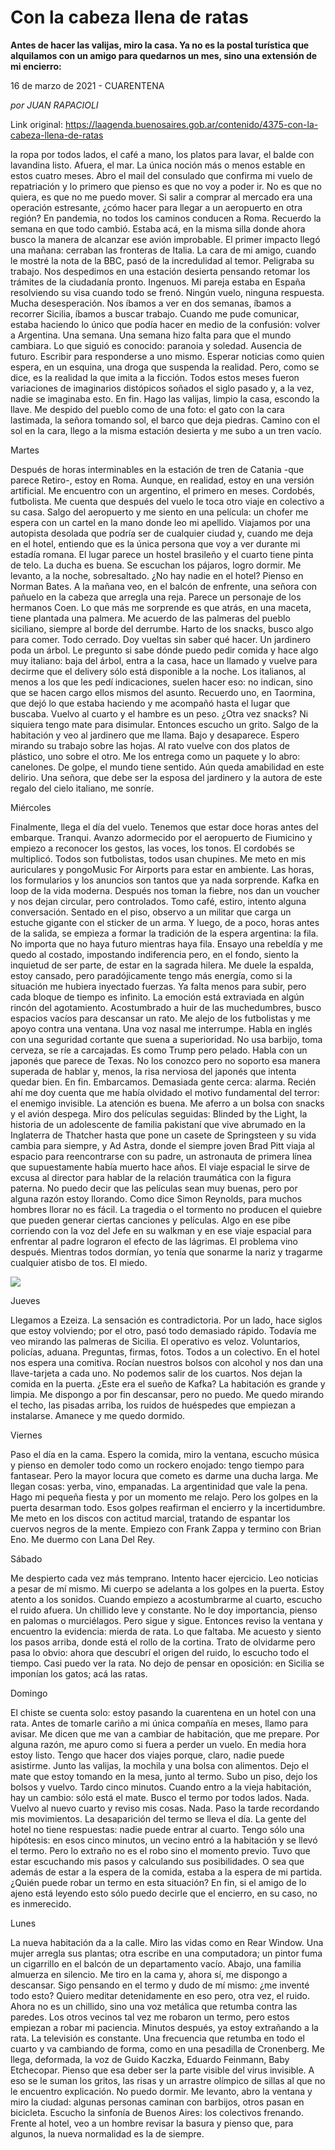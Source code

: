# Con la cabeza llena de ratas

**Antes de hacer las valijas, miro la casa. Ya no es la postal turística que alquilamos con un amigo para quedarnos un mes, sino una extensión de mi encierro:**

16 de marzo de 2021 - CUARENTENA

_por JUAN RAPACIOLI_

Link original: https://laagenda.buenosaires.gob.ar/contenido/4375-con-la-cabeza-llena-de-ratas



la ropa por todos lados, el café a mano, los platos para lavar, el balde con lavandina listo. Afuera, el mar. La única noción más o menos estable en estos cuatro meses. Abro el mail del consulado que confirma mi vuelo de repatriación y lo primero que pienso es que no voy a poder ir. No es que no quiera, es que no me puedo mover. Si salir a comprar al mercado era una operación estresante, ¿cómo hacer para llegar a un aeropuerto en otra región? En pandemia, no todos los caminos conducen a Roma. Recuerdo la semana en que todo cambió. Estaba acá, en la misma silla donde ahora busco la manera de alcanzar ese avión improbable. El primer impacto llegó una mañana: cerraban las fronteras de Italia. La cara de mi amigo, cuando le mostré la nota de la BBC, pasó de la incredulidad al temor. Peligraba su trabajo. Nos despedimos en una estación desierta pensando retomar los trámites de la ciudadanía pronto. Ingenuos. Mi pareja estaba en España resolviendo su visa cuando todo se frenó. Ningún vuelo, ninguna respuesta. Mucha desesperación. Nos íbamos a ver en dos semanas, íbamos a recorrer Sicilia, íbamos a buscar trabajo. Cuando me pude comunicar, estaba haciendo lo único que podía hacer en medio de la confusión: volver a Argentina. Una semana. Una semana hizo falta para que el mundo cambiara. Lo que siguió es conocido: paranoia y soledad. Ausencia de futuro. Escribir para responderse a uno mismo. Esperar noticias como quien espera, en un esquina, una droga que suspenda la realidad. Pero, como se dice, es la realidad la que imita a la ficción. Todos estos meses fueron variaciones de imaginarios distópicos soñados el siglo pasado y, a la vez, nadie se imaginaba esto. En fin. Hago las valijas, limpio la casa, escondo la llave. Me despido del pueblo como de una foto: el gato con la cara lastimada, la señora tomando sol, el barco que deja piedras. Camino con el sol en la cara, llego a la misma estación desierta y me subo a un tren vacío.




Martes




Después de horas interminables en la estación de tren de Catania -que parece Retiro-, estoy en Roma. Aunque, en realidad, estoy en una versión artificial. Me encuentro con un argentino, el primero en meses. Cordobés, futbolista. Me cuenta que después del vuelo le toca otro viaje en colectivo a su casa. Salgo del aeropuerto y me siento en una película: un chofer me espera con un cartel en la mano donde leo mi apellido. Viajamos por una autopista desolada que podría ser de cualquier ciudad y, cuando me deja en el hotel, entiendo que es la única persona que voy a ver durante mi estadía romana. El lugar parece un hostel brasileño y el cuarto tiene pinta de telo. La ducha es buena. Se escuchan los pájaros, logro dormir. Me levanto, a la noche, sobresaltado. ¿No hay nadie en el hotel? Pienso en Norman Bates. A la mañana veo, en el balcón de enfrente, una señora con pañuelo en la cabeza que arregla una reja. Parece un personaje de los hermanos Coen. Lo que más me sorprende es que atrás, en una maceta, tiene plantada una palmera. Me acuerdo de las palmeras del pueblo siciliano, siempre al borde del derrumbe. Harto de los snacks, busco algo para comer. Todo cerrado. Doy vueltas sin saber qué hacer. Un jardinero poda un árbol. Le pregunto si sabe dónde puedo pedir comida y hace algo muy italiano: baja del árbol, entra a la casa, hace un llamado y vuelve para decirme que el delivery sólo está disponible a la noche. Los italianos, al menos a los que les pedí indicaciones, suelen hacer eso: no indican, sino que se hacen cargo ellos mismos del asunto. Recuerdo uno, en Taormina, que dejó lo que estaba haciendo y me acompañó hasta el lugar que buscaba. Vuelvo al cuarto y el hambre es un peso. ¿Otra vez snacks? Ni siquiera tengo mate para disimular. Entonces escucho un grito. Salgo de la habitación y veo al jardinero que me llama. Bajo y desaparece. Espero mirando su trabajo sobre las hojas. Al rato vuelve con dos platos de plástico, uno sobre el otro. Me los entrega como un paquete y lo abro: canelones. De golpe, el mundo tiene sentido. Aún queda amabilidad en este delirio. Una señora, que debe ser la esposa del jardinero y la autora de este regalo del cielo italiano, me sonríe.




Miércoles




Finalmente, llega el día del vuelo. Tenemos que estar doce horas antes del embarque. Tranqui. Avanzo adormecido por el aeropuerto de Fiumicino y empiezo a reconocer los gestos, las voces, los tonos. El cordobés se multiplicó. Todos son futbolistas, todos usan chupines. Me meto en mis auriculares y pongoMusic For Airports para estar en ambiente. Las horas, los formularios y los anuncios son tantos que ya nada sorprende. Kafka en loop de la vida moderna. Después nos toman la fiebre, nos dan un voucher y nos dejan circular, pero controlados. Tomo café, estiro, intento alguna conversación. Sentado en el piso, observo a un militar que carga un estuche gigante con el sticker de un arma. Y luego, de a poco, horas antes de la salida, se empieza a formar la tradición de la espera argentina: la fila. No importa que no haya futuro mientras haya fila. Ensayo una rebeldía y me quedo al costado, impostando indiferencia pero, en el fondo, siento la inquietud de ser parte, de estar en la sagrada hilera. Me duele la espalda, estoy cansado, pero paradójicamente tengo más energía, como si la situación me hubiera inyectado fuerzas. Ya falta menos para subir, pero cada bloque de tiempo es infinito. La emoción está extraviada en algún rincón del agotamiento. Acostumbrado a huir de las muchedumbres, busco espacios vacíos para descansar un rato. Me alejo de los futbolistas y me apoyo contra una ventana. Una voz nasal me interrumpe. Habla en inglés con una seguridad cortante que suena a superioridad. No usa barbijo, toma cerveza, se ríe a carcajadas. Es como Trump pero pelado. Habla con un japonés que parece de Texas. No los conozco pero no soporto esa manera superada de hablar y, menos, la risa nerviosa del japonés que intenta quedar bien. En fin. Embarcamos. Demasiada gente cerca: alarma. Recién ahí me doy cuenta que me había olvidado el motivo fundamental del terror: el enemigo invisible. La atención es buena. Me aferro a un bolsa con snacks y el avión despega. Miro dos películas seguidas: Blinded by the Light, la historia de un adolescente de familia pakistaní que vive abrumado en la Inglaterra de Thatcher hasta que pone un casete de Springsteen y su vida cambia para siempre, y Ad Astra, donde el siempre joven Brad Pitt viaja al espacio para reencontrarse con su padre, un astronauta de primera línea que supuestamente había muerto hace años. El viaje espacial le sirve de excusa al director para hablar de la relación traumática con la figura paterna. No puedo decir que las películas sean muy buenas, pero por alguna razón estoy llorando. Como dice Simon Reynolds, para muchos hombres llorar no es fácil. La tragedia o el tormento no producen el quiebre que pueden generar ciertas canciones y películas. Algo en ese pibe corriendo con la voz del Jefe en su walkman y en ese viaje espacial para enfrentar al padre lograron el efecto de las lágrimas. El problema vino después. Mientras todos dormían, yo tenía que sonarme la nariz y tragarme cualquier atisbo de tos. El miedo.




[![](https://img.youtube.com/vi/DmmHvnS0IKM/0.jpg)](https://www.youtube.com/watch?v=DmmHvnS0IKM)




Jueves




Llegamos a Ezeiza. La sensación es contradictoria. Por un lado, hace siglos que estoy volviendo; por el otro, pasó todo demasiado rápido. Todavía me veo mirando las palmeras de Sicilia. El operativo es veloz. Voluntarios, policías, aduana. Preguntas, firmas, fotos. Todos a un colectivo. En el hotel nos espera una comitiva. Rocían nuestros bolsos con alcohol y nos dan una llave-tarjeta a cada uno. No podemos salir de los cuartos. Nos dejan la comida en la puerta. ¿Este era el sueño de Kafka? La habitación es grande y limpia. Me dispongo a por fin descansar, pero no puedo. Me quedo mirando el techo, las pisadas arriba, los ruidos de huéspedes que empiezan a instalarse. Amanece y me quedo dormido.




Viernes




Paso el día en la cama. Espero la comida, miro la ventana, escucho música y pienso en demoler todo como un rockero enojado: tengo tiempo para fantasear. Pero la mayor locura que cometo es darme una ducha larga. Me llegan cosas: yerba, vino, empanadas. La argentinidad que vale la pena. Hago mi pequeña fiesta y por un momento me relajo. Pero los golpes en la puerta desarman todo. Esos golpes reafirman el encierro y la incertidumbre. Me meto en los discos con actitud marcial, tratando de espantar los cuervos negros de la mente. Empiezo con Frank Zappa y termino con Brian Eno. Me duermo con Lana Del Rey.




Sábado




Me despierto cada vez más temprano. Intento hacer ejercicio. Leo noticias a pesar de mí mismo. Mi cuerpo se adelanta a los golpes en la puerta. Estoy atento a los sonidos. Cuando empiezo a acostumbrarme al cuarto, escucho el ruido afuera. Un chillido leve y constante. No le doy importancia, pienso en palomas o murciélagos. Pero sigue y sigue. Entonces reviso la ventana y encuentro la evidencia: mierda de rata. Lo que faltaba. Me acuesto y siento los pasos arriba, donde está el rollo de la cortina. Trato de olvidarme pero pasa lo obvio: ahora que descubrí el origen del ruido, lo escucho todo el tiempo. Casi puedo ver la rata. No dejo de pensar en oposición: en Sicilia se imponían los gatos; acá las ratas.




Domingo




El chiste se cuenta solo: estoy pasando la cuarentena en un hotel con una rata. Antes de tomarle cariño a mi única compañía en meses, llamo para avisar. Me dicen que me van a cambiar de habitación, que me prepare. Por alguna razón, me apuro como si fuera a perder un vuelo. En media hora estoy listo. Tengo que hacer dos viajes porque, claro, nadie puede asistirme. Junto las valijas, la mochila y una bolsa con alimentos. Dejo el mate que estoy tomando en la mesa, junto al termo. Subo un piso, dejo los bolsos y vuelvo. Tardo cinco minutos. Cuando entro a la vieja habitación, hay un cambio: sólo está el mate. Busco el termo por todos lados. Nada. Vuelvo al nuevo cuarto y reviso mis cosas. Nada. Paso la tarde recordando mis movimientos. La desaparición del termo se lleva el día. La gente del hotel no tiene respuestas: nadie puede entrar al cuarto. Tengo sólo una hipótesis: en esos cinco minutos, un vecino entró a la habitación y se llevó el termo. Pero lo extraño no es el robo sino el momento previo. Tuvo que estar escuchando mis pasos y calculando sus posibilidades. O sea que además de estar a la espera de la comida, estaba a la espera de mi partida. ¿Quién puede robar un termo en esta situación? En fin, si el amigo de lo ajeno está leyendo esto sólo puedo decirle que el encierro, en su caso, no es inmerecido.




Lunes




La nueva habitación da a la calle. Miro las vidas como en Rear Window. Una mujer arregla sus plantas; otra escribe en una computadora; un pintor fuma un cigarrillo en el balcón de un departamento vacío. Abajo, una familia almuerza en silencio. Me tiro en la cama y, ahora sí, me dispongo a descansar. Sigo pensando en el termo y dudo de mí mismo: ¿me inventé todo esto? Quiero meditar detenidamente en eso pero, otra vez, el ruido. Ahora no es un chillido, sino una voz metálica que retumba contra las paredes. Los otros vecinos tal vez me robaron un termo, pero estos empiezan a robar mi paciencia. Minutos después, ya estoy extrañando a la rata. La televisión es constante. Una frecuencia que retumba en todo el cuarto y va cambiando de forma, como en una pesadilla de Cronenberg. Me llega, deformada, la voz de Guido Kaczka, Eduardo Feinmann, Baby Etchecopar. Pienso que esa deber ser la parte visible del virus invisible. A eso se le suman los gritos, las risas y un arrastre olímpico de sillas al que no le encuentro explicación. No puedo dormir. Me levanto, abro la ventana y miro la ciudad: algunas personas caminan con barbijos, otros pasan en bicicleta. Escucho la sinfonía de Buenos Aires: los colectivos frenando. Frente al hotel, veo a un hombre revisar la basura y pienso que, para algunos, la nueva normalidad es la de siempre.



